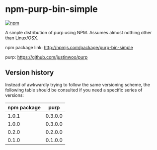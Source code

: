 # npm-purp-bin-simple

[![npm](https://img.shields.io/npm/v/purp-bin-simple.svg)](https://www.npmjs.com/package/purp-bin-simple)

A simple distribution of purp using NPM. Assumes almost nothing other than Linux/OSX.

npm package link: <http://npmjs.com/package/purp-bin-simple>

purp: <https://github.com/justinwoo/purp>

## Version history

Instead of awkwardly trying to follow the same versioning scheme, the following table should be consulted if you need a specific series of versions:

| npm package | purp           |
| ----------- | -------------- |
| 1.0.1       | 0.3.0.0        |
| 1.0.0       | 0.3.0.0        |
| 0.2.0       | 0.2.0.0        |
| 0.1.0       | 0.1.0.0        |
